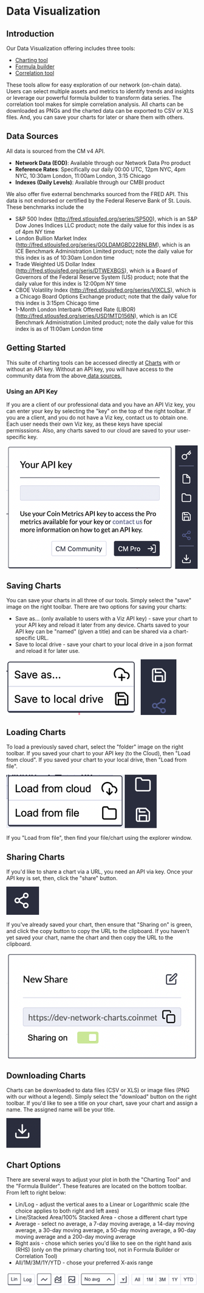 # Data Visualization

## Introduction

Our  Data Visualization offering includes three tools:

* [Charting tool](charting-tool/)
* [Formula builder](formula-builder.md)
* [Correlation tool](correlation-tool.md)

These tools allow for easy exploration of our network (on-chain data).  Users can select multiple assets and metrics to identify trends and insights or leverage our powerful formula builder to transform data series.   The correlation tool makes for simple correlation analysis.  All charts can be downloaded as PNGs and the charted data can be exported to CSV or XLS files.  And, you can save your charts for later or share them with others.

## Data Sources

All data is sourced from the CM v4 API. &#x20;

* **Network Data (EOD)**:  Available through our Network Data Pro product
* **Reference Rates**:  Specifically our daily 00:00 UTC, 12pm NYC, 4pm NYC, 10:30am London, 11:00am London,  3:15 Chicago&#x20;
* **Indexes (Daily Levels)**:  Available through our CMBI product

We also offer five external benchmarks sourced from the FRED API.  This data is not endorsed or certified by the Federal Reserve Bank of St. Louis.  These benchmarks include the&#x20;

* &#x20;S\&P 500 Index (http://fred.stlouisfed.org/series/SP500), which is an S\&P Dow Jones Indices LLC product; note the daily value for this index is as of 4pm NY time
* London Bullion Market Index (http://fred.stlouisfed.org/series/GOLDAMGBD228NLBM), which is an ICE Benchmark Administration Limited product; note the daily value for this index is as of 10:30am London time
* Trade Weighted US Dollar Index (http://fred.stlouisfed.org/seris/DTWEXBGS), which is a Board of Governors of the Federal Reserve System (US) product; note that the daily value for this index is 12:00pm NY time
* CBOE Volatility Index (http://fred.stlouisfed.org/series/VIXCLS), which is a Chicago Board Options Exchange product; note that the daily value for this index is 3:15pm Chicago time
* 1-Month London Interbank Offered Rate (LIBOR) (http://fred.stlousfed.org/series/USD1MTD156N), which is an ICE Benchmark Administration Limited product; note the daily value for this index is as of 11:00am London time

## Getting Started

This suite of charting tools can be accessed directly at [Charts](https://network-charts.coinmetrics.io/) with or without an API key.   Without an API key, you will have access to the community data from the above[ data sources. ](./#data-sources)

### Using an API Key

If you are a client of our professional data and you have an API Viz key, you can enter your key by selecting the "key" on the top of the right toolbar.  If you are a client, and you do not have a Viz key, contact us to obtain one.  Each user needs their own Viz key, as these keys have special permisssions.  Also, any charts saved to our cloud are saved to your user-specific key. &#x20;

![](<../../.gitbook/assets/Screen Shot 2020-12-20 at 4.48.50 PM.png>)

## Saving Charts

You can save your charts in all three of our tools.  Simply select the "save" image on the right toolbar.   There are two options for saving your charts:

* Save as... (only available to users with a Viz API key) - save your chart to your API key and reload it later from any device.  Charts saved to your API key can be "named" (given a title) and can be shared via a chart-specific URL.
* Save to local drive - save your chart to your local drive in a json format and reload it for later use.

![Click on the "disk" to find the Save Options](<../../.gitbook/assets/Screen Shot 2020-12-21 at 11.51.39 AM.png>)

## Loading Charts

To load a previously saved chart, select the "folder" image on the right toolbar.   If you saved your chart to your API key (to the Cloud), then "Load from cloud".  If you saved your chart to your local drive, then "Load from file".&#x20;

![](<../../.gitbook/assets/Screen Shot 2021-07-19 at 10.00.54 AM.png>)

If you "Load from file", then find your file/chart using the explorer window.

## Sharing Charts

If you'd like to share a chart via a URL, you need an API via key.  Once your API key is set, then, click the "share" button. &#x20;

![Click on the "share" button to copy a sharable URL to the desktop](<../../.gitbook/assets/Screen Shot 2020-12-30 at 12.33.01 PM.png>)

If you've already saved your chart, then ensure that "Sharing on" is green, and click the copy button to copy the URL to the clipboard.   If you haven't yet saved your chart, name the chart and then copy the URL to the clipboard.

![](<../../.gitbook/assets/Screen Shot 2020-12-30 at 12.36.51 PM.png>)

## Downloading Charts

Charts can be downloaded to data files (CSV or XLS) or image files (PNG with our without a legend).   Simply select the "download" button on the right toolbar.  If you'd like to see a title on your chart, save your chart and assign a name.  The assigned name will be your title. &#x20;

![Click on the "download" button to find the Download Options](<../../.gitbook/assets/Screen Shot 2020-12-30 at 12.21.12 PM.png>)

## Chart Options

There are several ways to adjust your plot in both the "Charting Tool" and the "Formula Builder".  These features are located on the bottom toolbar.  From left to right below:

* Lin/Log - adjust the vertical axes to a Linear or Logarithmic scale (the choice applies to both right and left axes)
* Line/Stacked Area/100% Stacked Area - chose a different chart type
* Average - select no average, a 7-day moving average, a 14-day moving average, a 30-day moving average, a 50-day moving average, a 90-day moving average and a 200-day moving average
* Right axis - chose which series you'd like to see on the right hand axis (RHS) (only on the primary charting tool, not in Formula Builder or Correlation Tool)
* All/1M/3M/1Y/YTD - chose your preferred X-axis range &#x20;

![](<../../.gitbook/assets/Screen Shot 2021-05-14 at 9.01.54 AM.png>)

